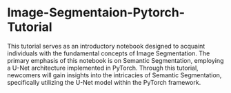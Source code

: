 # Image-Segmentaion-Pytorch-Tutorial
This tutorial serves as an introductory notebook designed to acquaint individuals with the fundamental concepts of Image Segmentation. The primary emphasis of this notebook is on Semantic Segmentation, employing a U-Net architecture implemented in PyTorch. Through this tutorial, newcomers will gain insights into the intricacies of Semantic Segmentation, specifically utilizing the U-Net model within the PyTorch framework.
